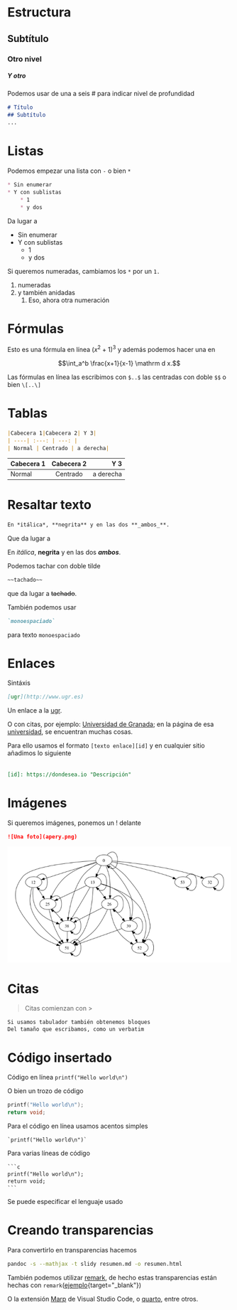 # Estructura

## Subtítulo

### Otro nivel

##### Y otro

Podemos usar de una a seis \# para indicar nivel de profundidad

```markdown
# Título
## Subtítulo
...
```

# Listas

Podemos empezar una lista con `-` o bien `*`
```markdown
* Sin enumerar
* Y con sublistas
	* 1
	* y dos
```
Da lugar a

* Sin enumerar
* Y con sublistas
	* 1
	* y dos

Si queremos numeradas, cambiamos los `*` por un `1.`

1. numeradas
2. y también anidadas
	1. Eso, ahora otra numeración

# Fórmulas

Esto es una fórmula en línea $(x^2+1)^3$ y además podemos hacer una en

$$\int_a^b \frac{x+1}{x-1} \mathrm d x.$$

Las fórmulas en línea las escribimos con `$..$` las centradas con doble `$$` o bien `\[..\]`

# Tablas

```markdown
|Cabecera 1|Cabecera 2| Y 3|
| ----| :---: | ---: |
| Normal | Centrado | a derecha|
```

|Cabecera 1|Cabecera 2| Y 3|
| ----| :---: | ---: |
| Normal | Centrado | a derecha|


# Resaltar texto

```markdown
En *itálica*, **negrita** y en las dos **_ambos_**.
```
Que da lugar a

En *itálica*, **negrita** y en las dos **_ambos_**.

Podemos tachar con doble tilde

```markdown
~~tachado~~
```
que da lugar a ~~tachado~~.

También podemos usar 
```markdown
`monoespaciado`
```
para texto `monoespaciado`

# Enlaces

Sintáxis

```markdown
[ugr](http://www.ugr.es)
```

Un enlace a la [ugr](http://www.ugr.es).

O con citas, por ejemplo: [Universidad de Granada][UGR]; en la página de esa [universidad][UGR], se encuentran muchas cosas.

[UGR]: https://www.ugr.es "Universidad de Granada"

Para ello usamos el formato `[texto enlace][id]` y en cualquier sitio añadimos lo siguiente

```markdown

[id]: https://dondesea.io "Descripción"

```

# Imágenes

Si queremos imágenes, ponemos un ! delante
```markdown
![Una foto](apery.png)
```

![Una afoto](apery.png)



# Citas

> Citas comienzan con \>

	Si usamos tabulador también obtenemos bloques
	Del tamaño que escribamos, como un verbatim


# Código insertado

Código en línea `printf("Hello world\n")`

O bien un trozo de código

```c
printf("Hello world\n");
return void;
```

Para el código en línea usamos acentos simples

	`printf("Hello world\n")`


Para varias líneas de código

	```c
	printf("Hello world\n");
	return void;
	```

Se puede especificar el lenguaje usado

# Creando transparencias

Para convertirlo en transparencias hacemos

```bash
pandoc -s --mathjax -t slidy resumen.md -o resumen.html
```


También podemos utilizar [remark](http://remarkjs.com), de hecho
estas transparencias están hechas con `remark`([ejemplo](transparencias-remark.html){target="_blank"})

O la extensión [Marp](https://marketplace.visualstudio.com/items?itemName=marp-team.marp-vscode) de Visual Studio Code, o [quarto](https://quarto.org), entre otros.
